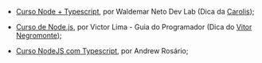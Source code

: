- [Curso Node + Typescript](https://www.youtube.com/playlist?list=PLz_YTBuxtxt6_Zf1h-qzNsvVt46H8ziKh), por Waldemar Neto Dev Lab (Dica da [Carolis](https://twitter.com/caroliscaroles));

- [Curso de Node.js](https://www.youtube.com/playlist?list=PLJ_KhUnlXUPtbtLwaxxUxHqvcNQndmI4B), por Victor Lima - Guia do Programador (Dica do [Vitor Negromonte](https://www.instagram.com/vitor.ncabral/));
 
- [Curso NodeJS com Typescript](https://www.youtube.com/playlist?list=PLn3kOoc0oI2cQDdUEQxj75sxgRH53DmSc), por Andrew Rosário;
